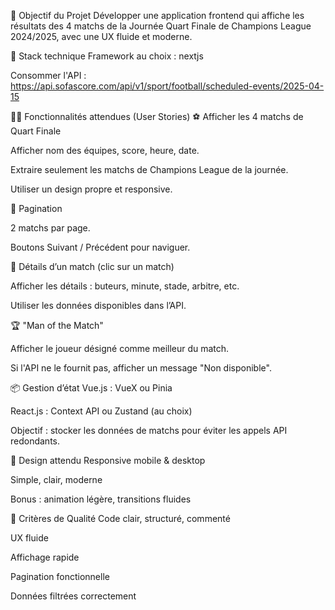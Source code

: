 🎯 Objectif du Projet
Développer une application frontend qui affiche les résultats des 4 matchs de la Journée Quart Finale de Champions League 2024/2025, avec une UX fluide et moderne.

🧰 Stack technique
Framework au choix : nextjs

Consommer l'API :
https://api.sofascore.com/api/v1/sport/football/scheduled-events/2025-04-15

🧑‍💻 Fonctionnalités attendues (User Stories)
⚽ Afficher les 4 matchs de Quart Finale

Afficher nom des équipes, score, heure, date.

Extraire seulement les matchs de Champions League de la journée.

Utiliser un design propre et responsive.

📃 Pagination

2 matchs par page.

Boutons Suivant / Précédent pour naviguer.

📌 Détails d’un match (clic sur un match)

Afficher les détails : buteurs, minute, stade, arbitre, etc.

Utiliser les données disponibles dans l’API.

🏆 "Man of the Match"

Afficher le joueur désigné comme meilleur du match.

Si l'API ne le fournit pas, afficher un message "Non disponible".

📦 Gestion d’état
Vue.js : VueX ou Pinia

React.js : Context API ou Zustand (au choix)

Objectif : stocker les données de matchs pour éviter les appels API redondants.

📱 Design attendu
Responsive mobile & desktop

Simple, clair, moderne

Bonus : animation légère, transitions fluides

🧪 Critères de Qualité
Code clair, structuré, commenté

UX fluide

Affichage rapide

Pagination fonctionnelle

Données filtrées correctement